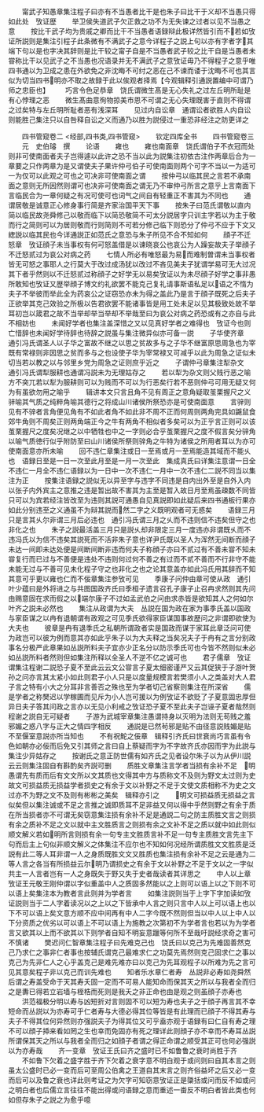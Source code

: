 <!-- { "loadSidebar": true } -->
　　甯武子知愚章集注程子曰亦有不当愚者比干是也朱子曰比干于义却不当愚只得如此处　攷证歴
　　举卫侯失道武子欠正救之功不为无失谏之过者以见不当愚之意
　　按比干武子均为贵戚之卿而比干不当愚者语録辩此极详然皆引而不若如攷证所説则是集注引程子此条微有不满武子之意今详程子之説上句以亦有字者字其端下句以是也字决其辞则是比干较之甯子自是不当愚者武子较之比干自是当愚者未甞称比干以见武子之不当愚也况语录并无不满武子之意攷证毋乃不得程子之意乎唯四书通以为卫成之患在外欲免之非沈晦不可纣之恶在己不谏而诿于沈晦不可也其言似为切当四书明亦不取之故録于此以俟观者择焉【今观辑释引通説置编中可谓乃师之忠臣也】
　　巧言令色足恭章　饶氏谓微生髙是无心失礼之过左丘明所耻是有心悖理之恶
　　微生髙曲意徇物掠美市恩不可谓之无心失理既害于直则不得谓之过矣特与左丘明所耻者恶有浅深耳
　　见过内自讼章　通谓讼者欲胜人内自讼则能胜己集注只以自咎释自讼之义而通乃以胜为説侵过一重恐非经注之防更详之

　　四书管窥卷二
<经部,四书类,四书管窥>
　　钦定四库全书
　　四书管窥卷三
　　元　史伯璿　撰
　　论语
　　雍也
　　雍也南面章　饶氏谓伯子不衣冠而处则非可使南面者夫子岂得遽以此许之恐不当以此为説集注初依古注作两章后合为一章要之只作两章为是又谓使夫子果许仲弓伯子可使南面则两个可字不当以一为适可一为仅可以此观之可也之可决非可使南面之谓
　　按仲弓以临其民之言若不承南面之意则无所因然则谓可也决非可使南面之谓无乃不审仲弓所言之意乎上言南面下言临民合为一章何疑之有况可使可也词气之间自有轻重正不害其为不同也
　　通谓居敬是诚意正心修身事行简是齐家治国平天下事
　　按朱子曰范氏谓敬以直内简以临民故尧舜修己以敬而临下以简恐敬简不可太分説居字只训主字若以为主于敬而行之简则可以为居则敬而行则简则不可若分修己临下则恐分了仲弓不应于下文又緫説以临其民也今详通説正如范氏之意恐与朱子所见不合不知如何
　　顔子不迁怒章　攷证顔子未当事权有何可怒盖借是以谏晓哀公也哀公为人躁妄故夫子举顔子不迁怒贰过为哀公对病之药
　　七情人所必有唯怒最为易而难制曽谓未当事权者皆无可怒之事耶人之行莫大于改过成汤犹以改过不吝见美夫子犹谓学易可无大过况其下者乎然则以不迁怒贰过称顔子之好学无以易矣攷证以为未尽顔子好学之事非愚所敢知也攷证又歴举顔子博文约礼欲罢不能克己复礼请事斯语私足以语之不惰为夫子不举彼而举此全为药哀公之证窃恐亦未为得之盖此乃是言于顔子既死之后夫子正欲举其克己效验之所极以告君欲罢不能诸事皆是用工处未足以见其极致处故不举耳初岂以箴君之故不当举却举当举却不举哉至曰为哀公对病之药恐或有之亦自与此不相妨也
　　未闻好学者也集注盖深惜之又以见真好学者之难得也　攷证今也则亡惜辞也未闻好学待辞也待辞之説虽与集注微异似亦可备一説
　　子华使齐章　通引冯氏谓圣人以子华之富故不继之以思之贫故多与之子华不继富原思周急也为宰既有常禄则非因思之贫而多与之也设使子华为宰常禄又可减乎以此为周急之证似未切当若以教之以与邻里乡党为周急之证则庶乎近之
　　子谓仲弓章集注犁杂文　通引冯氏谓犁服耕也通谓冯説未为无理姑存之
　　若以犁为杂文则父贱行恶之喻方不突兀若以犁为服耕则可以为贱而不可以为行恶矣行若不恶则仲弓可用无疑又何为有虽欲勿用之喻乎
　　辑讲本文只言且角不见有周正之意角疑取茧栗握尺之义骍喻其气质之纯粹角喻其德行之将成山川诸侯所祭恐亦是可使南面意
　　言骍则见有不骍者言角便见角有不如此者角不如此非不周不正而何周则两角完具如鼷鼠食郊牛角则不周矣正则两角端正今之牛有两角不相似者多矣可以为正乎言正则可以该茧栗握尺之度矣况继之以中牺牲也中之一字则必合乎茧栗握尺之度不假言矣分骍角以喻气质徳行似乎附防至曰山川诸侯所祭则骍角之牛特为诸侯之所用者耳以为亦可使南面意亦所未喻
　　回不违仁章集注或日一至焉或月一至焉能造其域而不能乆也　语録日至是一日一次至此月至是一月一次至此　集成真氏曰详集注意谓一日全不违仁一月全不违仁语録以为一日中一次不违仁一月中一次不违仁二説不同当以集注为正
　　按集注语録之説似无以异至字与违字不同违是自内出外至是自外入内以张子内外宾主之意推之违是暂出故不害其为主至是暂入故日月至焉虽疎数不同皆只可以为宾若经注皆改至为违则其説可通愚自见真説即如此疑后来四书通板行果亦如此分别违至之义通虽不为辩其説而然二字之义既明观者可无惑矣
　　语録三月只是言其乆尔非谓三月后必违也　通引冯氏谓三月之乆而不违则信不违矣但守之也非化之也
　　朱子之説最活盖三月只是説乆却非限定三月一度违亦非谓既乆而不违冯氏以为信不违矣其説死而不活非朱子意也详尹氏既以圣人为浑然无间断而顔子未达一间即未达处便是间断间断非违而何夫子称顔子亦曰不贰过有不善未甞不知未甞复行而已过与不善便是违处不违则何过何不善之有过而不贰不善而不行非守不能未能无过与不善可见未化程子守之也非化之也之论其意盖亦如此冯氏用其辞而不知其意可乎更以雍也仁而不佞章集注参攷可见
　　季康子问仲由章可使从政　通引叶少蕴曰是外将进之与共图国政齐氏曰季桓子遗言召孔子康子止召冉求然则其先问由赐意固在求而假之以端尔康子不过如孟武伯之问由求赤皆是欲知其人之何如尔叶齐之説未必然也
　　集注从政谓为大夫　丛説在国为政在家为事季氏盖以国政与家臣谋之以冉有退朝谓有政观之可见季氏欲得家臣谋国事故歴问之非谓即欲使为大夫也
　　彼章是冉有退季氏之私朝所谓政者实是国政而谋于家耳此章泛问可使为政岂可以彼为例而意其亦如此乎朱子以为大夫释之当矣况夫子于冉有之言分别政事名分极严此章果如丛説所料夫子宜亦少正名分以防示季氏可也今皆不然则似未必如丛説所料者然则但如集注所释以全圣人不逆不亿之诚可也
　　君子儒章　攷证谓集注程谢二説恐子夏不至此云云文公甞言子夏太细密谨严又云其促狭于子游叶贺孙之问亦言其太紧小如此则君子小人只是以度量规模言若樊须小人之类盖对大人君子言之特有小大之分耳非言善否之殊也至为学者切己省察则集注在所深省
　　儒是学者之称樊迟以学稼圃而见斥为小人岂可援以为例攷证不欲贬了子夏意固忠厚但异日夫子答其问政之言亦以无见小利戒之攷证恐子夏不至此夫子岂诬子夏者哉然则程谢之説自无可疑者
　　子游为武城宰章集注愚谓持身以灭明为法则无苟贱之羞邪媚之惑八字与正大之情四字相反
　　通説是已然茍邪是贴不由径意説贱媚是贴不至偃室意説亦所当知也
　　不有祝鮀之佞章　辑释引齐氏曰世衰尚巧言虽有令色如朝亦必佞而后免又引其师之言曰自上蔡疑而字为不字故齐氏亦因而字为此説与集注少异姑存之
　　按谢氏之意正防世儒有如齐氏之见者设尔朱子以为从伊川説云云则集注固自有斟酌矣齐説可删
　　质胜文章集注言学者当损有余补不足　明愚谓先有质而后有文文所以文其质也文得其中方与质称文不及则为野文太过则为史故文可损益质无损益学者损史之有余于文以补野之不足于文使文质相称不为史之文过亦不为野之文不及则有彬彬之美矣　辑释亦引之
　　明文可损益质无损益之言似矣但以集注诚或不足之言推之诚即质耳不足非益又何以得中乎然则野之有余于质在所当损者亦不可谓无矣窃意集注损有余补不足是通説二句之防主质胜文言之则损有余之质补不足之文以就中主文胜质言之则损有余之文补不足之质以就中如此则似顺文解义若如明所言则损有余一句专主文胜质言补不足一句专主质胜文言先主下句而后主上句似非顺文解义之体集注不应尔也不知如何况经所谓质胜文文胜质是泛説有此二等人耳非谓一人之身质既胜文文又胜质也集注损有余补不足之云是通为二等人言之各当有所损益云尔明乃谓损史之有余于文以补野之不足于文以之一字似共主一人言者岂有一人之身既失于野又失于史者哉读者其详思之
　　中人以上章　攷证王元敬王刚仲谓以字似重盖中人之质固多然能以之上则可以语上以之下则不可以语上矣集注本为教者言此则并为学者言
　　如集注説则当于上字下字加读如攷证説则当于二人字着读况以之上以之下皆承中人言之则只言中人以上可以语上也以下不可以语上矣文意方顺不应中间再有中人二字今既不然则但当以中人以上中人以下分资质之优劣以可以语上不可以语上为施教之次第初不为学者言也若以为为学者言又欲其以上而不欲其以下则学者自知不明妄意躐等何所不至哉吁説经求奇之害可不慎诸
　　樊迟问仁智章集注程子曰先难克己也　饶氏曰以克己为先难固善然克己乃求仁之事非仁者事也按辅氏谓克己最难求仁之功莫先焉然则克己固求仁之事以克己为先非仁人之心乎盖克己是难先难亦曰以克己为先耳观程子以所难为先之言可见其意矣程子非以克己而训先难也
　　知者乐水章仁者寿　丛説非必寿如尧舜然后谓之寿盖受命于天其寿夭固一定而不可易人能知命而保其天之所以与我者全而归之是夀已得若立岩墙与桎梏而死则是我夭之非正命也由是观之则虽顔子亦寿也
　　洪范福极分明以寿与凶短折对言则固不可以短为寿也夫子之于顔子再言其不幸短命而丛説以为亦寿可乎仁者寿与大德必得其位等皆是有此理而已顔子不得其寿与夫子不得其位何异然则亦强説夫子为得其位又可乎盍亦观于语録有曰仁自有寿之理不可以顔子揷来看如罔之生也幸而免固亦有死之理详此则顔子亦不幸而不寿耳丛説所谓保其天之所以与我者全而归之如顔子者谓之得正命谓之顺受其正可也何必强説以为亦寿哉
　　齐一变章　攷证王氏曰齐之盛时已不如鲁鲁之衰时尚胜于齐
　　不如鲁下欠着之盛字胜于齐下欠着之衰字意不明白观于或问则曰自其本言之则虽太公盛时已必一变而后可至周公伯禽之王道自其末言之则齐俗益坏之后又必一变而后可以及鲁之衰也详此则考证之为欠字可知窃意攷证正是櫽括或问而反不如或问之明白者也后儒立言往往不能出得或问语録之意而重述一畨反不明白者皆此类也何如但存朱子之説之为愈乎噫

